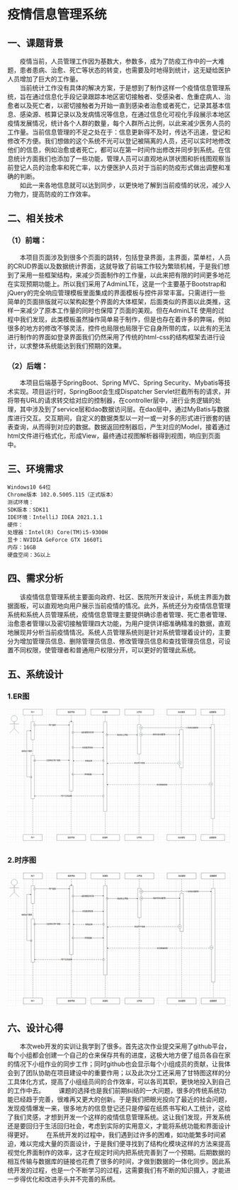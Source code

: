 # 疫情信息管理系统
## 一、课题背景
&ensp;&ensp;&ensp;&ensp;疫情当前，人员管理工作因为基数大，参数多，成为了防疫工作中的一大难题，患者患病、治愈、死亡等状态的转变，也需要及时地得到统计，这无疑给医护人员增加了巨大的工作量。  
&ensp;&ensp;&ensp;&ensp;当前统计工作没有具体的解决方案，于是想到了制作这样一个疫情信息管理系统，旨在通过信息化手段记录跟踪本地区密切接触者、受感染者、危重症病人、治愈者以及死亡者，以密切接触者为开始一直到感染者治愈或者死亡，记录其基本信息、感染源、核算记录以及发病情况等信息，在通过信息化可视化手段展示本地区疫情发展情况，统计各个人群的数量，每个人群所占比例，以此来减少医务人员的工作量。当前信息管理的不足之处在于：信息更新得不及时，传达不迅速，登记和修改不方便。我们想做的这个系统不光可以登记被隔离的人员，还可以实时地修改他们的信息，例如治愈或者死亡，都可以在第一时间作出修改并同步到系统。在信息统计方面我们也添加了一些功能，管理人员可以直观地从饼状图和折线图观察当前登记人员的治愈率和死亡率，以方便医护人员对于当前的防疫形式做出调整和准确的判断。  
&ensp;&ensp;&ensp;&ensp;如此一来各地信息就可以达到同步，以更快地了解到当前疫情的状况，减少人力物力，提高防疫的工作效率。
## 二、相关技术
### （1）前端：
&ensp;&ensp;&ensp;&ensp;本项目页面涉及到很多个页面的跳转，包括登录界面，主界面，菜单栏，人员的CRUD界面以及数据统计界面，这就导致了前端工作较为繁琐机械，于是我们想到了采用一些框架结构，来减少页面制作的工作量，以此来把有限的时间更多地花在实现预期功能上。所以我们采用了AdminLTE，这是一个主要基于Bootstrap和jQuery的完全响应管理模板里面集成的界面模板与控件非常丰富。只需进行一些简单的页面排版就可以架构起整个界面的大体框架，后面类似的界面以此类推，这样一来减少了原本工作量的同时也保障了页面的美观。但在AdminLTE 使用的过程中我们发现，此类模板虽然操作简单易于制作，但是也存在着许多的弊端，例如很多的地方的修改不够灵活，控件也局限也局限于它自身所带的库，以此有的无法进行制作的界面如登录界面我们仍然采用了传统的html-css的结构框架去进行设计，以求整体系统能达到我们预期的效果。
### （2）后端：
&ensp;&ensp;&ensp;&ensp;本项目后端基于SpringBoot、Spring MVC、Spring Security、Mybatis等技术实现。项目运行时，SpringBoot会生成Dispatcher Servlet拦截所有的请求，并将带有URL的请求转交给对应的控制器，在controller层中，进行业务逻辑的处理，其中涉及到了service层和dao数据访问层。在dao层中，通过MyBatis与数据库进行交互。交互期间，自定义的数据类型以一对一或一对多的形式进行嵌套的链表查询，从而得到对应的数据。数据返回控制器后，产生对应的Model，接着通过html文件进行格式化，形成View，最终通过视图解析器得到视图，响应到页面中。
## 三、环境需求
```
Windows10 64位
Chrome版本 102.0.5005.115（正式版本）
测试环境： 
SDK版本：SDK11
IDE环境：IntelliJ IDEA 2021.1.1
硬件：
处理器：Intel(R) Core(TM)i5-9300H
显卡：NVIDIA GeForce GTX 1660Ti
内存：16GB
硬盘空间：3G以上
```
## 四、需求分析
&ensp;&ensp;&ensp;&ensp;该疫情信息管理系统主要面向政府、社区、医院所开发设计，系统主界面为数据面板，可以直观地向用户展示当前疫情的情况。此外，系统还分为疫情信息管理系统和系统人员管理系统，疫情信息管理主要提供确诊患者管理、死亡患者管理、治愈患者管理以及密切接触管理四大功能，为用户提供详细准确精准的数据，直观地展现并分析当前疫情情况。系统人员管理系统则是针对系统管理着设计的，主要分为增加管理员信息、删除管理员信息、修改管理员信息和查找管理员信息，可设置不同权限，使管理者和普通用户权限分开，可以更好的管理此系统。
## 五、系统设计
### 1.ER图
![image](https://github.com/Lance15845/Management-System/blob/main/src/main/image.png)
### 2.时序图
![image](https://github.com/Lance15845/Management-System/blob/main/src/main/image1.png)
## 六、设计心得
&ensp;&ensp;&ensp;&ensp;本次web开发的实训让我学到了很多。首先这次作业提交采用了github平台，每个小组都会创建一个自己的仓来保存共有的进度，这极大地方便了组员各自在家的情况下小组作业的同步工作；同时github也会显示每个小组成员的贡献，让我体会到了团队协助在项目建设中的重要作用；以及此次分工还采用了甘特图这样的分工具体化方式，提高了小组组员间的合作效率，可以各司其职，更快地投入到自己的工作中去。
&ensp;&ensp;&ensp;&ensp;课题的选择也是我们前期纠结的一大问题，很多的传统系统功能已经趋于完善，很难再又更大的创新。于是我们把眼光投向了最近的社会问题，发现疫情爆发一来，很多地方的信息登记还只是停留在纸质书写和人工统计，这给了我们灵感，才想到开发一个这样的疫情信息管理系统。这让我们发现，开发系统还是要回归于生活回归社会，考虑到实际的实用意义，才能将系统功能和界面设计得更好。
&ensp;&ensp;&ensp;&ensp;在系统开发的过程中，我们遇到过许多的困难，如功能繁多时间紧迫，难以完成大量的页面设计，于是我们便寻找到了结构化模块这样的方法来提高视觉化界面制作的效率，这才在规定时间内把系统完善到了一个预期。后期数据的相互传输与数据库的链接也花费了很多的时间，才做到数据的一体化同步。因此系统开发的过程，也是一个不断学习的过程，这需要我们有不断的知识摄入，才能进一步得优化和改进手头并不完善的系统。
